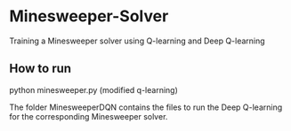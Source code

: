 # Minesweeper-Solver
Training a Minesweeper solver using Q-learning and Deep Q-learning 

How to run
-----------

python minesweeper.py  (modified q-learning)

The folder MinesweeperDQN contains the files to run the Deep Q-learning for the corresponding Minesweeper solver.
